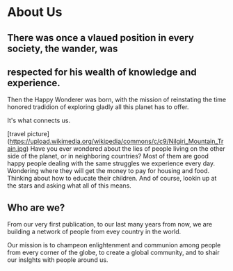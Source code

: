 # About Us

## There was once a vlaued position in every society, the wander, was
## respected for his wealth of knowledge and experience.

Then the Happy Wonderer was born, with the mission of reinstating the
time honored tradidion of exploring gladly all this planet has to offer.

It's what connects us.

[travel picture]
(https://upload.wikimedia.org/wikipedia/commons/c/c9/Nilgiri_Mountain_Train.jpg)
Have you ever wondered about the lies of people living on the other side
of the planet, or in neighboring countries? Most of them are good happy
people dealing with the same struggles we experience every day.
Wondering where they will get the money to pay for housing and food.
Thinking about how to educate their children. And of course, lookin up
at the stars and asking what all of this means.

## Who are we?

From our very first publication, to our last many years from now, we are
building a network of people from evey country in the world.

Our mission is to champeon enlightenment and communion among people from
every corner of the globe, to create a global community, and to shair
our inslghts with people around us.
